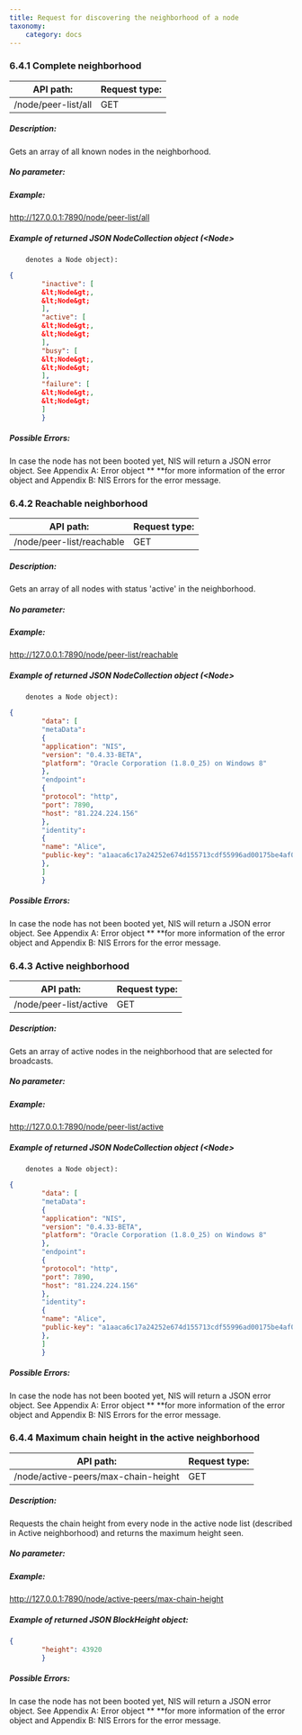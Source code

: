 ```yaml
---
title: Request for discovering the neighborhood of a node
taxonomy:
    category: docs
---
```


 
### 6.4.1 Complete neighborhood 
| API path: | Request type:  |
|------|------|
| /node/peer-list/all | GET|

 
##### Description: 
Gets an array of all known nodes in the neighborhood.

 
##### No parameter: 
##### Example: 
http://127.0.0.1:7890/node/peer-list/all

 
##### Example of returned JSON NodeCollection object (&lt;Node&gt;
        denotes a Node object): 
```json
{
        "inactive": [
        &lt;Node&gt;,
        &lt;Node&gt;
        ],
        "active": [
        &lt;Node&gt;,
        &lt;Node&gt;
        ],
        "busy": [
        &lt;Node&gt;,
        &lt;Node&gt;
        ],
        "failure": [
        &lt;Node&gt;,
        &lt;Node&gt;
        ]
        }
``` 
##### Possible Errors: 
In case the node has not been booted yet, NIS will return a JSON error object. See Appendix A: Error object ** **for more information of the error object and Appendix B: NIS Errors for the error message. 

 
### 6.4.2 Reachable neighborhood 
| API path: | Request type:  |
|------|------|
| /node/peer-list/reachable | GET|

 
##### Description: 
Gets an array of all nodes with status 'active' in the neighborhood.

 
##### No parameter: 
##### Example: 
http://127.0.0.1:7890/node/peer-list/reachable

 
##### Example of returned JSON NodeCollection object (&lt;Node&gt;
        denotes a Node object): 
```json
{
        "data": [
        "metaData":
        {
        "application": "NIS",
        "version": "0.4.33-BETA",
        "platform": "Oracle Corporation (1.8.0_25) on Windows 8"
        },
        "endpoint":
        {
        "protocol": "http",
        "port": 7890,
        "host": "81.224.224.156"
        },
        "identity":
        {
        "name": "Alice",
        "public-key": "a1aaca6c17a24252e674d155713cdf55996ad00175be4af02a20c67b59f9fe8a"
        },
        ]
        }
``` 
##### Possible Errors: 
In case the node has not been booted yet, NIS will return a JSON error object. See Appendix A: Error object ** **for more information of the error object and Appendix B: NIS Errors for the error message. 

 
### 6.4.3 Active neighborhood 
| API path: | Request type:  |
|------|------|
| /node/peer-list/active | GET|

 
##### Description: 
Gets an array of active nodes in the neighborhood that are selected for broadcasts.

 
##### No parameter: 
##### Example: 
http://127.0.0.1:7890/node/peer-list/active

 
##### Example of returned JSON NodeCollection object (&lt;Node&gt;
        denotes a Node object): 
```json
{
        "data": [
        "metaData":
        {
        "application": "NIS",
        "version": "0.4.33-BETA",
        "platform": "Oracle Corporation (1.8.0_25) on Windows 8"
        },
        "endpoint":
        {
        "protocol": "http",
        "port": 7890,
        "host": "81.224.224.156"
        },
        "identity":
        {
        "name": "Alice",
        "public-key": "a1aaca6c17a24252e674d155713cdf55996ad00175be4af02a20c67b59f9fe8a"
        },
        ]
        }
``` 
##### Possible Errors: 
In case the node has not been booted yet, NIS will return a JSON error object. See Appendix A: Error object ** **for more information of the error object and Appendix B: NIS Errors for the error message. 

 
### 6.4.4 Maximum chain height in the active neighborhood 
| API path: | Request type:  |
|------|------|
| /node/active-peers/max-chain-height | GET|

 
##### Description: 
Requests the chain height from every node in the active node list (described in Active neighborhood) and returns the maximum height seen.

 
##### No parameter: 
##### Example: 
http://127.0.0.1:7890/node/active-peers/max-chain-height

 
##### Example of returned JSON BlockHeight object: 
```json
{
        "height": 43920
        }
``` 
##### Possible Errors: 
In case the node has not been booted yet, NIS will return a JSON error object. See Appendix A: Error object ** **for more information of the error object and Appendix B: NIS Errors for the error message. 

 
